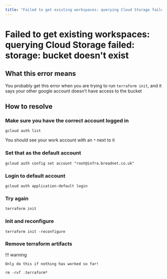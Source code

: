 ```yaml
---
title: "Failed to get existing workspaces: querying Cloud Storage failed: storage: bucket doesn't exist"
---
```



# Failed to get existing workspaces: querying Cloud Storage failed: storage: bucket doesn't exist

## What this error means

You probably get this error when you are trying to run `terraform init`, and it says your other google account doesn't have access to the bucket

## How to resolve

### Make sure you have the correct account logged in

```shell
gcloud auth list
```

You should see your work account with an `*` next to it

### Set that as the default account

```shell
gcloud auth config set account "root@infra.breadnet.co.uk"
```

### Login to default account

```
gcloud auth application-default login
```

### Try again

```shell
terraform init
```

### Init and reconfigure

```shell
terraform init -reconfigure
```

### Remove terraform artifacts

!!! warning

    Only do this if nothing has worked so far!

```shell
rm -rvf .terraform*
```
